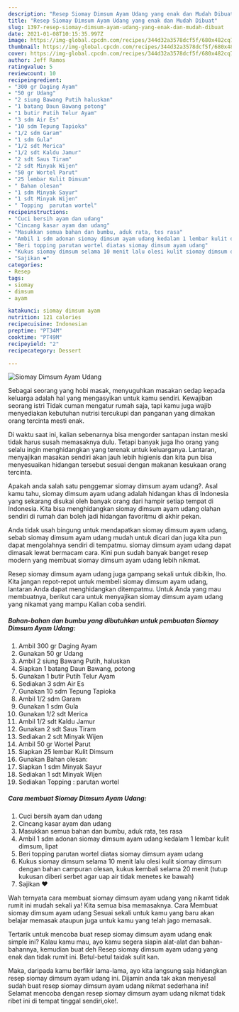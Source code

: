 ```yaml
---
description: "Resep Siomay Dimsum Ayam Udang yang enak dan Mudah Dibuat"
title: "Resep Siomay Dimsum Ayam Udang yang enak dan Mudah Dibuat"
slug: 1397-resep-siomay-dimsum-ayam-udang-yang-enak-dan-mudah-dibuat
date: 2021-01-08T10:15:35.997Z
image: https://img-global.cpcdn.com/recipes/344d32a3578dcf5f/680x482cq70/siomay-dimsum-ayam-udang-foto-resep-utama.jpg
thumbnail: https://img-global.cpcdn.com/recipes/344d32a3578dcf5f/680x482cq70/siomay-dimsum-ayam-udang-foto-resep-utama.jpg
cover: https://img-global.cpcdn.com/recipes/344d32a3578dcf5f/680x482cq70/siomay-dimsum-ayam-udang-foto-resep-utama.jpg
author: Jeff Ramos
ratingvalue: 5
reviewcount: 10
recipeingredient:
- "300 gr Daging Ayam"
- "50 gr Udang"
- "2 siung Bawang Putih haluskan"
- "1 batang Daun Bawang potong"
- "1 butir Putih Telur Ayam"
- "3 sdm Air Es"
- "10 sdm Tepung Tapioka"
- "1/2 sdm Garam"
- "1 sdm Gula"
- "1/2 sdt Merica"
- "1/2 sdt Kaldu Jamur"
- "2 sdt Saus Tiram"
- "2 sdt Minyak Wijen"
- "50 gr Wortel Parut"
- "25 lembar Kulit Dimsum"
- " Bahan olesan"
- "1 sdm Minyak Sayur"
- "1 sdt Minyak Wijen"
- " Topping  parutan wortel"
recipeinstructions:
- "Cuci bersih ayam dan udang"
- "Cincang kasar ayam dan udang"
- "Masukkan semua bahan dan bumbu, aduk rata, tes rasa"
- "Ambil 1 sdm adonan siomay dimsum ayam udang kedalam 1 lembar kulit dimsum, lipat"
- "Beri topping parutan wortel diatas siomay dimsum ayam udang"
- "Kukus siomay dimsum selama 10 menit lalu olesi kulit siomay dimsum dengan bahan campuran olesan, kukus kembali selama 20 menit (tutup kukusan diberi serbet agar uap air tidak menetes ke bawah)"
- "Sajikan ❤"
categories:
- Resep
tags:
- siomay
- dimsum
- ayam

katakunci: siomay dimsum ayam 
nutrition: 121 calories
recipecuisine: Indonesian
preptime: "PT34M"
cooktime: "PT49M"
recipeyield: "2"
recipecategory: Dessert

---
```



![Siomay Dimsum Ayam Udang](https://img-global.cpcdn.com/recipes/344d32a3578dcf5f/680x482cq70/siomay-dimsum-ayam-udang-foto-resep-utama.jpg)

Sebagai seorang yang hobi masak, menyuguhkan masakan sedap kepada keluarga adalah hal yang mengasyikan untuk kamu sendiri. Kewajiban seorang istri Tidak cuman mengatur rumah saja, tapi kamu juga wajib menyediakan kebutuhan nutrisi tercukupi dan panganan yang dimakan orang tercinta mesti enak.

Di waktu  saat ini, kalian sebenarnya bisa mengorder santapan instan meski tidak harus susah memasaknya dulu. Tetapi banyak juga lho orang yang selalu ingin menghidangkan yang terenak untuk keluarganya. Lantaran, menyajikan masakan sendiri akan jauh lebih higienis dan kita pun bisa menyesuaikan hidangan tersebut sesuai dengan makanan kesukaan orang tercinta. 



Apakah anda salah satu penggemar siomay dimsum ayam udang?. Asal kamu tahu, siomay dimsum ayam udang adalah hidangan khas di Indonesia yang sekarang disukai oleh banyak orang dari hampir setiap tempat di Indonesia. Kita bisa menghidangkan siomay dimsum ayam udang olahan sendiri di rumah dan boleh jadi hidangan favoritmu di akhir pekan.

Anda tidak usah bingung untuk mendapatkan siomay dimsum ayam udang, sebab siomay dimsum ayam udang mudah untuk dicari dan juga kita pun dapat mengolahnya sendiri di tempatmu. siomay dimsum ayam udang dapat dimasak lewat bermacam cara. Kini pun sudah banyak banget resep modern yang membuat siomay dimsum ayam udang lebih nikmat.

Resep siomay dimsum ayam udang juga gampang sekali untuk dibikin, lho. Kita jangan repot-repot untuk membeli siomay dimsum ayam udang, lantaran Anda dapat menghidangkan ditempatmu. Untuk Anda yang mau membuatnya, berikut cara untuk menyajikan siomay dimsum ayam udang yang nikamat yang mampu Kalian coba sendiri.

<!--inarticleads1-->

##### Bahan-bahan dan bumbu yang dibutuhkan untuk pembuatan Siomay Dimsum Ayam Udang:

1. Ambil 300 gr Daging Ayam
1. Gunakan 50 gr Udang
1. Ambil 2 siung Bawang Putih, haluskan
1. Siapkan 1 batang Daun Bawang, potong
1. Gunakan 1 butir Putih Telur Ayam
1. Sediakan 3 sdm Air Es
1. Gunakan 10 sdm Tepung Tapioka
1. Ambil 1/2 sdm Garam
1. Gunakan 1 sdm Gula
1. Gunakan 1/2 sdt Merica
1. Ambil 1/2 sdt Kaldu Jamur
1. Gunakan 2 sdt Saus Tiram
1. Sediakan 2 sdt Minyak Wijen
1. Ambil 50 gr Wortel Parut
1. Siapkan 25 lembar Kulit Dimsum
1. Gunakan  Bahan olesan:
1. Siapkan 1 sdm Minyak Sayur
1. Sediakan 1 sdt Minyak Wijen
1. Sediakan  Topping : parutan wortel




<!--inarticleads2-->

##### Cara membuat Siomay Dimsum Ayam Udang:

1. Cuci bersih ayam dan udang
1. Cincang kasar ayam dan udang
1. Masukkan semua bahan dan bumbu, aduk rata, tes rasa
1. Ambil 1 sdm adonan siomay dimsum ayam udang kedalam 1 lembar kulit dimsum, lipat
1. Beri topping parutan wortel diatas siomay dimsum ayam udang
1. Kukus siomay dimsum selama 10 menit lalu olesi kulit siomay dimsum dengan bahan campuran olesan, kukus kembali selama 20 menit (tutup kukusan diberi serbet agar uap air tidak menetes ke bawah)
1. Sajikan ❤




Wah ternyata cara membuat siomay dimsum ayam udang yang nikamt tidak rumit ini mudah sekali ya! Kita semua bisa memasaknya. Cara Membuat siomay dimsum ayam udang Sesuai sekali untuk kamu yang baru akan belajar memasak ataupun juga untuk kamu yang telah jago memasak.

Tertarik untuk mencoba buat resep siomay dimsum ayam udang enak simple ini? Kalau kamu mau, ayo kamu segera siapin alat-alat dan bahan-bahannya, kemudian buat deh Resep siomay dimsum ayam udang yang enak dan tidak rumit ini. Betul-betul taidak sulit kan. 

Maka, daripada kamu berfikir lama-lama, ayo kita langsung saja hidangkan resep siomay dimsum ayam udang ini. Dijamin anda tak akan menyesal sudah buat resep siomay dimsum ayam udang nikmat sederhana ini! Selamat mencoba dengan resep siomay dimsum ayam udang nikmat tidak ribet ini di tempat tinggal sendiri,oke!.

